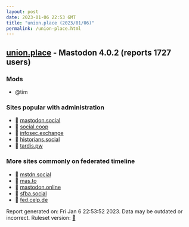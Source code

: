 ```yaml
---
layout: post
date: 2023-01-06 22:53 GMT
title: "union.place (2023/01/06)"
permalink: /union-place.html
---
```



## [union.place](https://union.place) - Mastodon 4.0.2 (reports 1727 users)

### Mods
 * @tim

### Sites popular with administration

* 🐘 [mastodon.social](/mastodon-social.html)
* 🐘 [social.coop](/social-coop.html)
* 🐘 [infosec.exchange](/infosec-exchange.html)
* 🐘 [historians.social](/historians-social.html)
* 🐘 [tardis.pw](/tardis-pw.html)

### More sites commonly on federated timeline

* 🐘 [mstdn.social](/mstdn-social.html)
* 🐘 [mas.to](/mas-to.html)
* 🐘 [mastodon.online](/mastodon-online.html)
* 🐘 [sfba.social](/sfba-social.html)
* 🐘 [fed.celp.de](/fed-celp-de.html)

Report generated on: Fri Jan  6 22:53:52 2023. Data may be outdated or incorrect.
Ruleset version: [🏀](/version-basketball)
